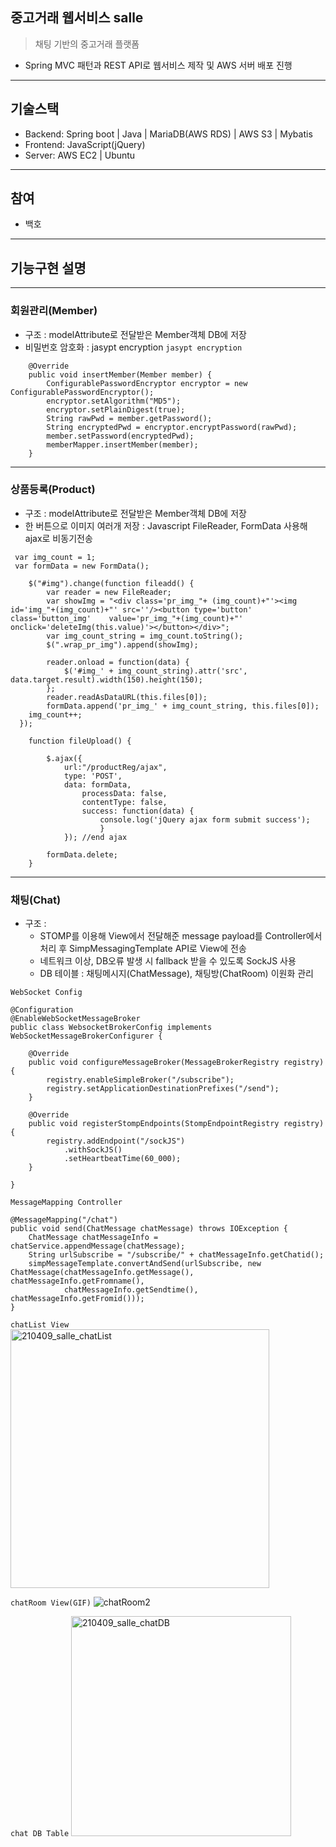 ## 중고거래 웹서비스 salle
> 채팅 기반의 중고거래 플랫폼

- Spring MVC 패턴과 REST API로 웹서비스 제작 및 AWS 서버 배포 진행
___
## 기술스택
- Backend: Spring boot | Java | MariaDB(AWS RDS) | AWS S3 | Mybatis
- Frontend: JavaScript(jQuery)
- Server: AWS EC2 | Ubuntu
___
## 참여
- 백호
___
## 기능구현 설명
___
### 회원관리(Member)
- 구조 : modelAttribute로 전달받은 Member객체 DB에 저장
- 비밀번호 암호화 : jasypt encryption
`jasypt encryption`
```
    @Override
    public void insertMember(Member member) {
    	ConfigurablePasswordEncryptor encryptor = new ConfigurablePasswordEncryptor(); 
    	encryptor.setAlgorithm("MD5");
    	encryptor.setPlainDigest(true);
    	String rawPwd = member.getPassword();
    	String encryptedPwd = encryptor.encryptPassword(rawPwd);
    	member.setPassword(encryptedPwd);
        memberMapper.insertMember(member);
    }
```
___
### 상품등록(Product)
- 구조 : modelAttribute로 전달받은 Member객체 DB에 저장
- 한 버튼으로 이미지 여러개 저장 : Javascript FileReader, FormData 사용해 ajax로 비동기전송
```
 var img_count = 1;
 var formData = new FormData();

	$("#img").change(function fileadd() {
		var reader = new FileReader;
		var showImg = "<div class='pr_img_"+ (img_count)+"'><img id='img_"+(img_count)+"' src=''/><button type='button' class='button_img'    value='pr_img_"+(img_count)+"' onclick='deleteImg(this.value)'></button></div>";
		var img_count_string = img_count.toString();
		$(".wrap_pr_img").append(showImg);

		reader.onload = function(data) {
			$('#img_' + img_count_string).attr('src', data.target.result).width(150).height(150);
		};
		reader.readAsDataURL(this.files[0]);
		formData.append('pr_img_' + img_count_string, this.files[0]);
  	img_count++;		
  });
    
	function fileUpload() {

		$.ajax({
    		url:"/productReg/ajax",
   			type: 'POST',
    		data: formData,
    			processData: false,
    			contentType: false,
    			success: function(data) {
    				console.log('jQuery ajax form submit success');
    				}
    		}); //end ajax
    		
    	formData.delete;
	}
```
___
### 채팅(Chat)
- 구조 : 
	- STOMP를 이용해 View에서 전달해준 message payload를 Controller에서 처리 후 SimpMessagingTemplate API로 View에 전송
	- 네트워크 이상, DB오류 발생 시 fallback 받을 수 있도록 SockJS 사용
	- DB 테이블 : 채팅메시지(ChatMessage), 채팅방(ChatRoom) 이원화 관리

`WebSocket Config`
```
@Configuration
@EnableWebSocketMessageBroker
public class WebsocketBrokerConfig implements WebSocketMessageBrokerConfigurer {

	@Override
	public void configureMessageBroker(MessageBrokerRegistry registry) {
		registry.enableSimpleBroker("/subscribe");
		registry.setApplicationDestinationPrefixes("/send");
	}
	
	@Override
	public void registerStompEndpoints(StompEndpointRegistry registry) {
		registry.addEndpoint("/sockJS")
			.withSockJS()
			.setHeartbeatTime(60_000);
	}

}
```
`MessageMapping Controller`
```
@MessageMapping("/chat")
public void send(ChatMessage chatMessage) throws IOException {
	ChatMessage chatMessageInfo = chatService.appendMessage(chatMessage);
	String urlSubscribe = "/subscribe/" + chatMessageInfo.getChatid();
	simpMessageTemplate.convertAndSend(urlSubscribe, new ChatMessage(chatMessageInfo.getMessage(), chatMessageInfo.getFromname(),
			chatMessageInfo.getSendtime(), chatMessageInfo.getFromid())); 
}
```

`chatList View`
<img width="414" alt="210409_salle_chatList" src="https://user-images.githubusercontent.com/61368705/114121427-4c6f3f00-9929-11eb-9d71-a2757463e35c.png">



`chatRoom View(GIF)`
![chatRoom2](https://user-images.githubusercontent.com/61368705/114122927-3f078400-992c-11eb-88f2-d845cabe8183.gif)



`chat DB Table`
<img width="352" alt="210409_salle_chatDB" src="https://user-images.githubusercontent.com/61368705/114120413-67d94a80-9927-11eb-972a-e2ed65141907.png">


